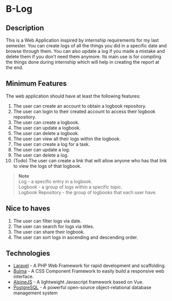 # B-Log

## Description

This is a Web Application inspired by internship requirements for my last semester. You can create logs of all the things you did in a specific date and browse through them. You can also update a log if you made a mistake and delete them if you don't need them anymore. Its main use is for compiling the things done during internship which will help in creating the report at the end.

## Minimum Features

The web application should have at least the following features:

1. The user can create an account to obtain a logbook repository.
2. The user can login to their created account to access their logbook repository.
3. The user can create a logbook.
4. The user can update a logbook.
5. The user can delete a logbook.
6. The user can view all their logs within the logbook.
7. The user can create a log for a task.
8. The user can update a log.
9. The user can delete a log.
10. (Todo) The user can create a link that will allow anyone who has that link to view the logs of that logbook.

> **Note** <br/>
> Log - a specific entry in a logbook.<br/>
> Logbook - a group of logs within a specific topic.<br/>
> Logbook Repository - the group of logbooks that each user have.

## Nice to haves

1. The user can filter logs via date.
2. The user can search for logs via titles.
3. The user can share their logbook.
4. The user can sort logs in ascending and descending order.

## Technologies

- [Laravel](https://laravel.com/) - A PHP Web Framework for rapid development and scaffolding.
- [Bulma](https://bulma.io/) - A CSS Component Framework to easily build a responsive web interface.
- [AlpineJS](https://alpinejs.dev/) - A lightweight Javascript framework based on Vue.
- [PostgreSQL](https://postgresql.org) - A powerful open-source object-relational database management system 
